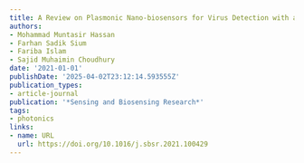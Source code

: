 ```yaml
---
title: A Review on Plasmonic Nano-biosensors for Virus Detection with a Focus on Coronavirus
authors:
- Mohammad Muntasir Hassan
- Farhan Sadik Sium
- Fariba Islam
- Sajid Muhaimin Choudhury
date: '2021-01-01'
publishDate: '2025-04-02T23:12:14.593555Z'
publication_types:
- article-journal
publication: '*Sensing and Biosensing Research*'
tags:
- photonics
links:
- name: URL
  url: https://doi.org/10.1016/j.sbsr.2021.100429
---
```


